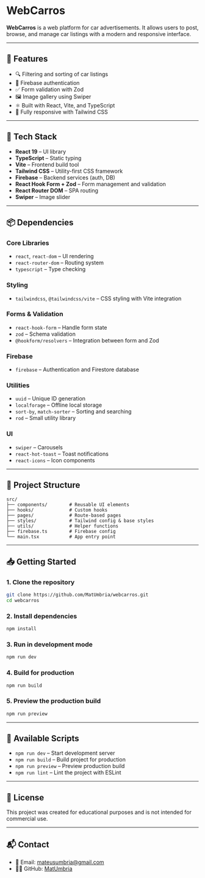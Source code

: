 # WebCarros

**WebCarros** is a web platform for car advertisements. It allows users to post, browse, and manage car listings with a modern and responsive interface.

---

## 🚀 Features

- 🔍 Filtering and sorting of car listings  
- 🔐 Firebase authentication  
- ✅ Form validation with Zod  
- 🖼️ Image gallery using Swiper  
- ⚛️ Built with React, Vite, and TypeScript  
- 📱 Fully responsive with Tailwind CSS

---

## 🧰 Tech Stack

- **React 19** – UI library  
- **TypeScript** – Static typing  
- **Vite** – Frontend build tool  
- **Tailwind CSS** – Utility-first CSS framework  
- **Firebase** – Backend services (auth, DB)  
- **React Hook Form + Zod** – Form management and validation  
- **React Router DOM** – SPA routing  
- **Swiper** – Image slider

---

## 📦 Dependencies

### Core Libraries
- `react`, `react-dom` – UI rendering
- `react-router-dom` – Routing system
- `typescript` – Type checking

### Styling
- `tailwindcss`, `@tailwindcss/vite` – CSS styling with Vite integration

### Forms & Validation
- `react-hook-form` – Handle form state
- `zod` – Schema validation
- `@hookform/resolvers` – Integration between form and Zod

### Firebase
- `firebase` – Authentication and Firestore database

### Utilities
- `uuid` – Unique ID generation
- `localforage` – Offline local storage
- `sort-by`, `match-sorter` – Sorting and searching
- `rod` – Small utility library

### UI
- `swiper` – Carousels
- `react-hot-toast` – Toast notifications
- `react-icons` – Icon components

---

## 📁 Project Structure

```
src/
├── components/        # Reusable UI elements
├── hooks/             # Custom hooks
├── pages/             # Route-based pages
├── styles/            # Tailwind config & base styles
├── utils/             # Helper functions
├── firebase.ts        # Firebase config
└── main.tsx           # App entry point
```

---

## 📥 Getting Started

### 1. Clone the repository

```bash
git clone https://github.com/MatUmbria/webcarros.git
cd webcarros
```

### 2. Install dependencies

```bash
npm install
```

### 3. Run in development mode

```bash
npm run dev
```

### 4. Build for production

```bash
npm run build
```

### 5. Preview the production build

```bash
npm run preview
```

---

## 📑 Available Scripts

- `npm run dev` – Start development server  
- `npm run build` – Build project for production  
- `npm run preview` – Preview production build  
- `npm run lint` – Lint the project with ESLint  

---

## 📝 License

This project was created for educational purposes and is not intended for commercial use.

---

## 📬 Contact

- 📧 Email: [mateusumbria@gmail.com](mailto:mateusumbria@gmail.com)  
- 🧑‍💻 GitHub: [MatUmbria](https://github.com/MatUmbria)
